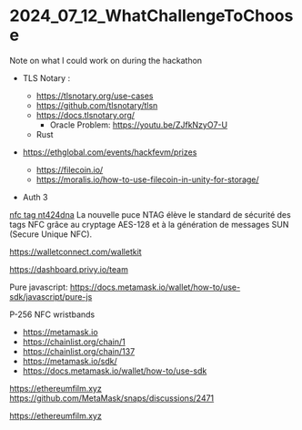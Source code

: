 # 2024_07_12_WhatChallengeToChoose
Note on what I could work on during the hackathon


- TLS Notary : 
  - https://tlsnotary.org/use-cases
  - https://github.com/tlsnotary/tlsn
  - https://docs.tlsnotary.org/
    - Oracle Problem: https://youtu.be/ZJfkNzyO7-U
  - Rust


  


- https://ethglobal.com/events/hackfevm/prizes
  - https://filecoin.io/
  - https://moralis.io/how-to-use-filecoin-in-unity-for-storage/

- Auth 3 




[nfc tag nt424dna](https://www.shopnfc.com/fr/etiquettes-nfc/313-588-tags-nfc-ntag424-dna-29mm-adhesifs.html)
La nouvelle puce NTAG élève le standard de sécurité des tags NFC grâce au cryptage AES-128 et à la génération de messages SUN (Secure Unique NFC).


https://walletconnect.com/walletkit

https://dashboard.privy.io/team


Pure javascript: https://docs.metamask.io/wallet/how-to/use-sdk/javascript/pure-js



P-256 NFC wristbands
- https://metamask.io
- https://chainlist.org/chain/1
- https://chainlist.org/chain/137
- https://metamask.io/sdk/
- https://docs.metamask.io/wallet/how-to/use-sdk

https://ethereumfilm.xyz
https://github.com/MetaMask/snaps/discussions/2471

https://ethereumfilm.xyz

